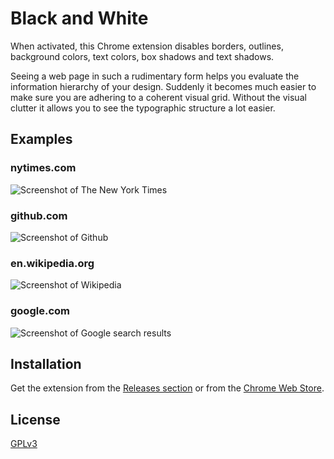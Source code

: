 # Black and White #

When activated, this Chrome extension disables borders, outlines, background colors, text colors, box shadows and text shadows.

Seeing a web page in such a rudimentary form helps you evaluate the information hierarchy of your design. Suddenly it becomes much easier to make sure you are adhering to a coherent visual grid. Without the visual clutter it allows you to see the typographic structure a lot easier.

## Examples ##

### nytimes.com ###

![Screenshot of The New York Times](https://cloud.githubusercontent.com/assets/704336/3599572/3ad2412e-0cf0-11e4-9578-8f738f3cbe87.png)

### github.com ###

![Screenshot of Github](https://cloud.githubusercontent.com/assets/704336/3599573/3af82ea2-0cf0-11e4-9f31-be226e12656d.png)

### en.wikipedia.org ###

![Screenshot of Wikipedia](https://cloud.githubusercontent.com/assets/704336/3599574/3b065d24-0cf0-11e4-94c9-bb551e9f4a75.png)

### google.com ###

![Screenshot of Google search results](https://cloud.githubusercontent.com/assets/704336/3599575/3b0eb258-0cf0-11e4-82d0-440812f05093.png)

## Installation ##

Get the extension from the [Releases section](https://github.com/JannesMeyer/chrome-black-and-white/releases) or from the [Chrome Web Store](https://chrome.google.com/webstore/detail/black-and-white/amdnjmpcoialaikdldjbnkipmckdheie).

## License ##

[GPLv3](http://www.gnu.org/licenses/gpl-3.0.txt)